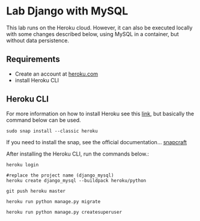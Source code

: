 # Lab Django with MySQL

This lab runs on the Heroku cloud.
However, it can also be executed locally with some changes described below, using MySQL in a container, but without data persistence.

## Requirements

* Create an account at [heroku.com](https://www.heroku.com/)
* install Heroku CLI

## Heroku CLI

For more information on how to install Heroku see this [link](https://devcenter.heroku.com/articles/heroku-cli#download-and-install), but basically the command below can be used.

```shell
sudo snap install --classic heroku
```

If you need to install the snap, see the official documentation... [snapcraft](https://snapcraft.io/docs/installing-snapd)

After installing the Heroku CLI, run the commands below.:

```shell
heroku login

#replace the project name (django_mysql)
heroku create django_mysql --buildpack heroku/python

git push heroku master

heroku run python manage.py migrate

heroku run python manage.py createsuperuser
```